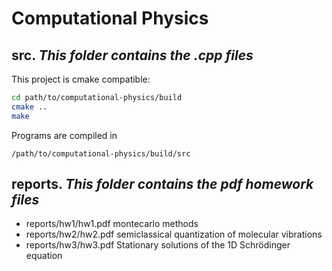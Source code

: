 # Computational Physics

## **src.** *This folder contains the .cpp files*
This project is cmake compatible:
```bash
cd path/to/computational-physics/build
cmake ..
make
```
Programs are compiled in 
```
/path/to/computational-physics/build/src
```
## **reports.** *This folder contains the pdf homework files*
- reports/hw1/hw1.pdf montecarlo methods
- reports/hw2/hw2.pdf semiclassical quantization of molecular vibrations
- reports/hw3/hw3.pdf Stationary solutions of the 1D Schrödinger equation
